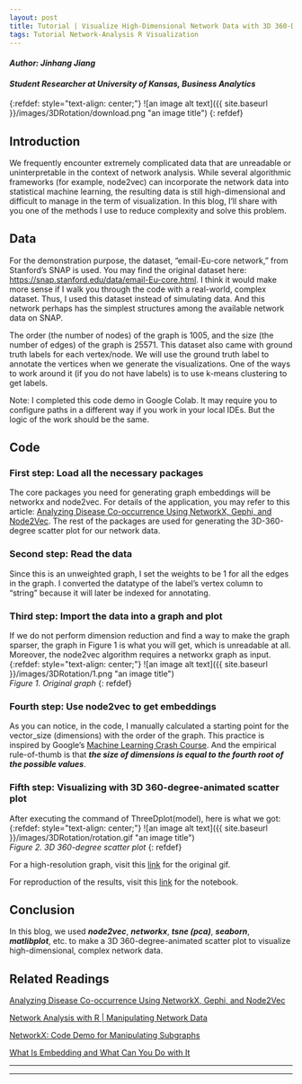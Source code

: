 ```yaml
---
layout: post
title: Tutorial | Visualize High-Dimensional Network Data with 3D 360-Degree-Animated Scatter Plot
tags: Tutorial Network-Analysis R Visualization
---
```


#### _Author: Jinhang Jiang_
#### _Student Researcher at University of Kansas, Business Analytics_

{:refdef: style="text-align: center;"}
![an image alt text]({{ site.baseurl }}/images/3DRotation/download.png "an image title")
{: refdef}
<br/>

## Introduction
We frequently encounter extremely complicated data that are unreadable or uninterpretable in the context of network analysis. 
While several algorithmic frameworks (for example, node2vec) can incorporate the network data into statistical machine learning, 
the resulting data is still high-dimensional and difficult to manage in the term of visualization. 
In this blog, I’ll share with you one of the methods I use to reduce complexity and solve this problem.<br/>

## Data
For the demonstration purpose, the dataset, “email-Eu-core network,” from Stanford’s SNAP is used. You may find the original dataset here: https://snap.stanford.edu/data/email-Eu-core.html. I think it would make more sense if I walk you through the code with a real-world, complex dataset. Thus, I used this dataset instead of simulating data. And this network perhaps has the simplest structures among the available network data on SNAP.<br/>

The order (the number of nodes) of the graph is 1005, and the size (the number of edges) of the graph is 25571. This dataset also came with ground truth labels for each vertex/node. We will use the ground truth label to annotate the vertices when we generate the visualizations. One of the ways to work around it (if you do not have labels) is to use k-means clustering to get labels.<br/>

Note: I completed this code demo in Google Colab. It may require you to configure paths in a different way if you work in your local IDEs. But the logic of the work should be the same.

## Code
### First step: Load all the necessary packages
The core packages you need for generating graph embeddings will be networkx and node2vec. For details of the application, you may refer to this article: [Analyzing Disease Co-occurrence Using NetworkX, Gephi, and Node2Vec](https://medium.com/analytics-vidhya/analyzing-disease-co-occurrence-using-networkx-gephi-and-node2vec-53941da35a0f). The rest of the packages are used for generating the 3D-360-degree scatter plot for our network data.

### Second step: Read the data
Since this is an unweighted graph, I set the weights to be 1 for all the edges in the graph. I converted the datatype of the label’s vertex column to “string” because it will later be indexed for annotating.

### Third step: Import the data into a graph and plot
If we do not perform dimension reduction and find a way to make the graph sparser, the graph in Figure 1 is what you will get, which is unreadable at all. Moreover, the node2vec algorithm requires a networkx graph as input.
<br/>
{:refdef: style="text-align: center;"}
![an image alt text]({{ site.baseurl }}/images/3DRotation/1.png "an image title")<br/>
_Figure 1. Original graph_
{: refdef}
<br/>

### Fourth step: Use node2vec to get embeddings
As you can notice, in the code, I manually calculated a starting point for the vector_size (dimensions) with the order of the graph. 
This practice is inspired by Google’s [Machine Learning Crash Course](https://developers.google.com/machine-learning/crash-course/embeddings/video-lecture). 
And the empirical rule-of-thumb is that ___the size of dimensions is equal to the fourth root of the possible values___.

<script src="https://gist.github.com/jinhangjiang/b23d2caf173f046f5e8dacf50f446c7f.js"></script>

### Fifth step: Visualizing with 3D 360-degree-animated scatter plot
<script src="https://gist.github.com/jinhangjiang/06b1ca78a6d6c70d2cebe7f18c2b9c20.js"></script>

After executing the command of ThreeDplot(model), here is what we got:
<br/>
{:refdef: style="text-align: center;"}
![an image alt text]({{ site.baseurl }}/images/3DRotation/rotation.gif "an image title")<br/>
_Figure 2. 3D 360-degree scatter plot_
{: refdef}
<br/>

For a high-resolution graph, visit this [link](https://github.com/jinhangjiang/jinhangjiang.github.io/blob/master/images/3DRotation/full_rot.gif) for the original gif.<br/>

For reproduction of the results, visit this [link](https://github.com/jinhangjiang/jinhangjiang.github.io/blob/master/code_demo/3DRotation.ipynb) for the notebook.

## Conclusion
In this blog, we used ___node2vec___, ___networkx___, ___tsne (pca)___, ___seaborn___, ___matlibplot___, etc. to make a 3D 360-degree-animated scatter plot to visualize high-dimensional, complex network data.

## Related Readings
[Analyzing Disease Co-occurrence Using NetworkX, Gephi, and Node2Vec](https://medium.com/analytics-vidhya/analyzing-disease-co-occurrence-using-networkx-gephi-and-node2vec-53941da35a0f)<br/>

[Network Analysis with R | Manipulating Network Data](http://jinhangjiang.com/Network-Analysis-in-R-Manipulating-Network-Data/)<br/>

[NetworkX: Code Demo for Manipulating Subgraphs](https://towardsdatascience.com/networkx-code-demo-for-manipulating-subgraphs-e45320581d13)<br/>

[What Is Embedding and What Can You Do with It](http://jinhangjiang.com/What-is-Embedding-and-What-Can-You-Do-with-It/)

----
****
